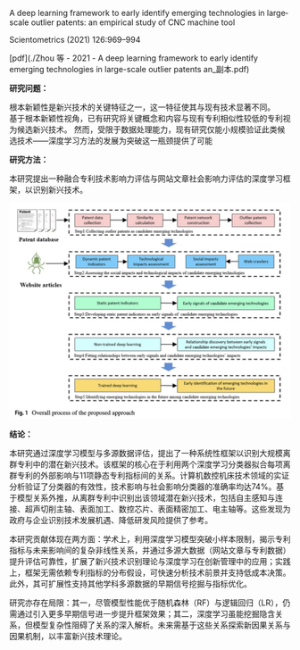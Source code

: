 A deep learning framework to early identify emerging technologies in large‐scale outlier patents: an empirical study of CNC machine tool

Scientometrics (2021) 126:969–994

[pdf](./Zhou 等 - 2021 - A deep learning framework to early identify emerging technologies in large-scale outlier patents an_副本.pdf)  


**研究问题：** 

根本新颖性是新兴技术的关键特征之一，这一特征使其与现有技术显著不同。  
基于根本新颖性视角，已有研究将关键概念和内容与现有专利相似性较低的专利视为候选新兴技术。
然而，受限于数据处理能力，现有研究仅能小规模验证此类候选技术——深度学习方法的发展为突破这一瓶颈提供了可能

**研究方法：**

本研究提出一种融合专利技术影响力评估与网站文章社会影响力评估的深度学习框架，以识别新兴技术。

![截屏2025-03-21 20.36.54.png](%E6%88%AA%E5%B1%8F2025-03-21%2020.36.54.png)

**结论：** 

本研究通过深度学习模型与多源数据评估，提出了一种系统性框架以识别大规模离群专利中的潜在新兴技术。该框架的核心在于利用两个深度学习分类器拟合每项离群专利的外部影响与11项静态专利指标间的关系。计算机数控机床技术领域的实证分析验证了分类器的有效性，技术影响与社会影响分类器的准确率均达74%。基于模型关系外推，从离群专利中识别出该领域潜在新兴技术，包括自主感知与连接、超声切削主轴、表面加工、数控芯片、表面精密加工、电主轴等。这些发现为政府与企业识别技术发展机遇、降低研发风险提供了参考。

本研究贡献体现在两方面：学术上，利用深度学习模型突破小样本限制，揭示专利指标与未来影响间的复杂非线性关系，并通过多源大数据（网站文章与专利数据）提升评估可靠性，扩展了新兴技术识别理论与深度学习在创新管理中的应用；实践上，框架无需依赖专利指标的分布假设，可快速分析技术前景并支持低成本决策。此外，其可扩展性支持其他学科多源数据的早期信号挖掘与指标优化。

研究亦存在局限：其一，尽管模型性能优于随机森林（RF）与逻辑回归（LR），仍需通过引入更多早期信号进一步提升框架效果；其二，深度学习虽能挖掘隐含关系，但模型复杂性阻碍了关系的深入解析。未来需基于这些关系探索新因果关系与因果机制，以丰富新兴技术理论。

